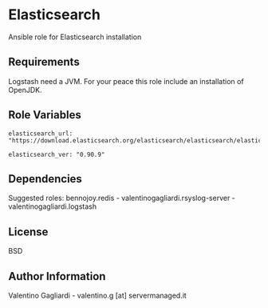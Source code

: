 Elasticsearch
========

Ansible role for Elasticsearch installation

Requirements
------------

Logstash need a JVM. For your peace this role include an installation of OpenJDK.

Role Variables
--------------

	elasticsearch_url: "https://download.elasticsearch.org/elasticsearch/elasticsearch/elasticsearch"

	elasticsearch_ver: "0.90.9"

Dependencies
------------

Suggested roles: bennojoy.redis - valentinogagliardi.rsyslog-server - valentinogagliardi.logstash

License
-------

BSD

Author Information
------------------

Valentino Gagliardi - valentino.g [at] servermanaged.it

